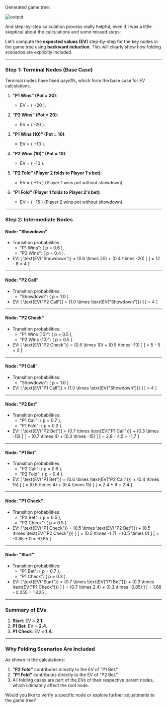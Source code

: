 Generated game tree:

![output](https://github.com/user-attachments/assets/ebf1f5f4-01ba-4226-8cc0-fb5fffe22df6)


And step-by-step calculation process really helpful, even if I was a little skeptical about the calculations and some missed steps:

Let’s compute the **expected values (EV)** step-by-step for the key nodes in the game tree using **backward induction**. This will clearly show how folding scenarios are explicitly included.

---

### Step 1: Terminal Nodes (Base Case)
Terminal nodes have fixed payoffs, which form the base case for EV calculations.

1. **"P1 Wins" (Pot = 20)**:
   - EV = \( +20 \).

2. **"P2 Wins" (Pot = 20)**:
   - EV = \( -20 \).

3. **"P1 Wins (10)" (Pot = 10)**:
   - EV = \( +10 \).

4. **"P2 Wins (10)" (Pot = 10)**:
   - EV = \( -10 \).

5. **"P2 Fold" (Player 2 folds to Player 1's bet)**:
   - EV = \( +15 \) (Player 1 wins pot without showdown).

6. **"P1 Fold" (Player 1 folds to Player 2's bet)**:
   - EV = \( -15 \) (Player 2 wins pot without showdown).

---

### Step 2: Intermediate Nodes

#### **Node: "Showdown"**
- Transition probabilities:
  - "P1 Wins": \( p = 0.6 \),
  - "P2 Wins": \( p = 0.4 \).
- EV:
  \[
  \text{EV("Showdown")} = (0.6 \times 20) + (0.4 \times -20)
  \]
  \[
  = 12 - 8 = 4
  \]

---

#### **Node: "P2 Call"**
- Transition probabilities:
  - "Showdown": \( p = 1.0 \).
- EV:
  \[
  \text{EV("P2 Call")} = (1.0 \times \text{EV("Showdown")})
  \]
  \[
  = 4
  \]

---

#### **Node: "P2 Check"**
- Transition probabilities:
  - "P1 Wins (10)": \( p = 0.5 \),
  - "P2 Wins (10)": \( p = 0.5 \).
- EV:
  \[
  \text{EV("P2 Check")} = (0.5 \times 10) + (0.5 \times -10)
  \]
  \[
  = 5 - 5 = 0
  \]

---

#### **Node: "P1 Call"**
- Transition probabilities:
  - "Showdown": \( p = 1.0 \).
- EV:
  \[
  \text{EV("P1 Call")} = (1.0 \times \text{EV("Showdown")})
  \]
  \[
  = 4
  \]

---

#### **Node: "P2 Bet"**
- Transition probabilities:
  - "P1 Call": \( p = 0.7 \),
  - "P1 Fold": \( p = 0.3 \).
- EV:
  \[
  \text{EV("P2 Bet")} = (0.7 \times \text{EV("P1 Call")}) + (0.3 \times -15)
  \]
  \[
  = (0.7 \times 4) + (0.3 \times -15)
  \]
  \[
  = 2.8 - 4.5 = -1.7
  \]

---

#### **Node: "P1 Bet"**
- Transition probabilities:
  - "P2 Call": \( p = 0.6 \),
  - "P2 Fold": \( p = 0.4 \).
- EV:
  \[
  \text{EV("P1 Bet")} = (0.6 \times \text{EV("P2 Call")}) + (0.4 \times 15)
  \]
  \[
  = (0.6 \times 4) + (0.4 \times 15)
  \]
  \[
  = 2.4 + 6 = 2.4
  \]

---

#### **Node: "P1 Check"**
- Transition probabilities:
  - "P2 Bet": \( p = 0.5 \),
  - "P2 Check": \( p = 0.5 \).
- EV:
  \[
  \text{EV("P1 Check")} = (0.5 \times \text{EV("P2 Bet")}) + (0.5 \times \text{EV("P2 Check")})
  \]
  \[
  = (0.5 \times -1.7) + (0.5 \times 0)
  \]
  \[
  = -0.85 + 0 = -0.85
  \]

---

#### **Node: "Start"**
- Transition probabilities:
  - "P1 Bet": \( p = 0.7 \),
  - "P1 Check": \( p = 0.3 \).
- EV:
  \[
  \text{EV("Start")} = (0.7 \times \text{EV("P1 Bet")}) + (0.3 \times \text{EV("P1 Check")})
  \]
  \[
  = (0.7 \times 2.4) + (0.3 \times -0.85)
  \]
  \[
  = 1.68 - 0.255 = 1.425
  \]

---

### Summary of EVs
1. **Start**: EV = **2.1**.
2. **P1 Bet**: EV = **2.4**.
3. **P1 Check**: EV = **1.4**.

---

### Why Folding Scenarios Are Included
As shown in the calculations:
1. **"P2 Fold"** contributes directly to the EV of "P1 Bet."
2. **"P1 Fold"** contributes directly to the EV of "P2 Bet."
3. All folding cases are part of the EVs of their respective parent nodes, which ultimately affect the root node.

Would you like to verify a specific node or explore further adjustments to the game tree?

